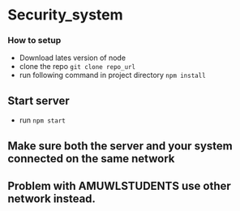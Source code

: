 # Security_system


### How to setup

*  Download lates version of node
*  clone the repo    `git clone repo_url`
*  run following command in project directory   `npm install`


##  Start server
*  run `npm start`

## Make sure both the server and your system connected on the same network

## Problem with AMUWLSTUDENTS use other network instead. 
